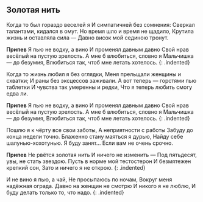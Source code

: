 ﻿---
layout: lyrics
---

## Золотая нить

Когда то был гораздо веселей я
И симпатичней без сомнения:
Сверкал талантами, кидался в омут.
Но время шло и время не щадило,
Крутила жизнь и оставляла сила —
Давно висок мой сединою тронут.

**Припев**
Я пью не водку, а вино
И променял давным давно
Свой нрав весёлый на пустую зрелость.
А мне б влюбиться, словно я
Мальчишка — до безумия,
Влюбиться так, чтоб мне летать хотелось.
{: .indented}

Когда то жизнь любил я без оглядки,
Меня прельщали женщины и схватки;
И раны без эксцессов заживали.
А вот теперь — горстями пью таблетки
И чувства так умеренны и редки,
Что я теперь любить смогу едва ли.

**Припев**
Я пью не водку, а вино
И променял давным давно
Свой нрав весёлый на пустую зрелость.
А мне б влюбиться, словно я
Мальчишка — до безумия,
Влюбиться так, чтоб мне летать хотелось.
{: .indented}

Пошлю я к чёрту все свои заботы,
А неприятности с работы
Забуду до конца недели точно.
Блаженно стану маяться я дурью,
Найду себе шалунью-хохотунью.
Я буду занят… Если вам не очень срочно.

**Припев**
Не рвётся золотая нить
И ничего не изменить —
Под пятьдесят, увы, не стать звездою.
Пусть в норме мой тестостерон
И безмятежен крепкий сон, 
Зато и ничего я не открою.
{: .indented}

И не вино я пью, а чай,
Не просыпаюсь по ночам,
Вокруг меня надёжная ограда.
Давно на женщин не смотрю
И никого я не люблю,
И буду делать только то, что надо.
{: .indented}
